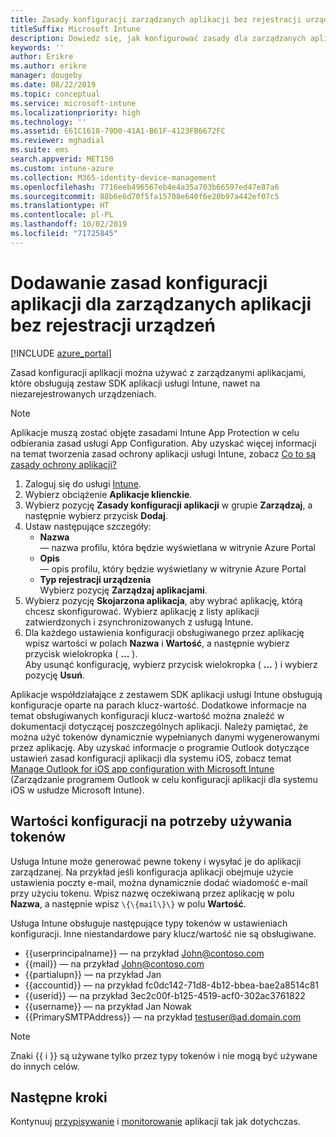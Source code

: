 ```yaml
---
title: Zasady konfiguracji zarządzanych aplikacji bez rejestracji urządzeń
titleSuffix: Microsoft Intune
description: Dowiedz się, jak konfigurować zasady dla zarządzanych aplikacji bez rejestracji urządzeń.
keywords: ''
author: Erikre
ms.author: erikre
manager: dougeby
ms.date: 08/22/2019
ms.topic: conceptual
ms.service: microsoft-intune
ms.localizationpriority: high
ms.technology: ''
ms.assetid: E61C1618-79D0-41A1-B61F-4123FB6672FC
ms.reviewer: mghadial
ms.suite: ems
search.appverid: MET150
ms.custom: intune-azure
ms.collection: M365-identity-device-management
ms.openlocfilehash: 7716eeb496567eb4e4a35a703b66597ed47e87a6
ms.sourcegitcommit: 88b6e6d70f5fa15708e640f6e20b97a442ef07c5
ms.translationtype: HT
ms.contentlocale: pl-PL
ms.lasthandoff: 10/02/2019
ms.locfileid: "71725845"
---
```

# <a name="add-app-configuration-policies-for-managed-apps-without-device-enrollment"></a>Dodawanie zasad konfiguracji aplikacji dla zarządzanych aplikacji bez rejestracji urządzeń

[!INCLUDE [azure_portal](../includes/azure_portal.md)]

Zasad konfiguracji aplikacji można używać z zarządzanymi aplikacjami, które obsługują zestaw SDK aplikacji usługi Intune, nawet na niezarejestrowanych urządzeniach. 

> [!NOTE]
> Aplikacje muszą zostać objęte zasadami Intune App Protection w celu odbierania zasad usługi App Configuration. Aby uzyskać więcej informacji na temat tworzenia zasad ochrony aplikacji usługi Intune, zobacz [Co to są zasady ochrony aplikacji?](app-protection-policy.md)

1. Zaloguj się do usługi [Intune](https://go.microsoft.com/fwlink/?linkid=2090973).
3. Wybierz obciążenie **Aplikacje klienckie**.
4. Wybierz pozycję **Zasady konfiguracji aplikacji** w grupie **Zarządzaj**, a następnie wybierz przycisk **Dodaj**.
5. Ustaw następujące szczegóły:
    - **Nazwa**  
      — nazwa profilu, która będzie wyświetlana w witrynie Azure Portal
    - **Opis**  
      — opis profilu, który będzie wyświetlany w witrynie Azure Portal
    - **Typ rejestracji urządzenia**  
      Wybierz pozycję **Zarządzaj aplikacjami**.
6. Wybierz pozycję **Skojarzona aplikacja**, aby wybrać aplikację, którą chcesz skonfigurować. Wybierz aplikację z listy aplikacji zatwierdzonych i zsynchronizowanych z usługą Intune.
7. Dla każdego ustawienia konfiguracji obsługiwanego przez aplikację wpisz wartości w polach **Nazwa** i **Wartość**, a następnie wybierz przycisk wielokropka ( **...** ).  
    Aby usunąć konfigurację, wybierz przycisk wielokropka ( **...** ) i wybierz pozycję **Usuń**.  
    
Aplikacje współdziałające z zestawem SDK aplikacji usługi Intune obsługują konfiguracje oparte na parach klucz-wartość. Dodatkowe informacje na temat obsługiwanych konfiguracji klucz-wartość można znaleźć w dokumentacji dotyczącej poszczególnych aplikacji. Należy pamiętać, że można użyć tokenów dynamicznie wypełnianych danymi wygenerowanymi przez aplikację. Aby uzyskać informacje o programie Outlook dotyczące ustawień zasad konfiguracji aplikacji dla systemu iOS, zobacz temat [Manage Outlook for iOS app configuration with Microsoft Intune](https://technet.microsoft.com/library/mt813789(v=exchg.150).aspx) (Zarządzanie programem Outlook w celu konfiguracji aplikacji dla systemu iOS w usłudze Microsoft Intune).

## <a name="configuration-values-for-using-tokens"></a>Wartości konfiguracji na potrzeby używania tokenów

Usługa Intune może generować pewne tokeny i wysyłać je do aplikacji zarządzanej. Na przykład jeśli konfiguracja aplikacji obejmuje użycie ustawienia poczty e-mail, można dynamicznie dodać wiadomość e-mail przy użyciu tokenu. Wpisz nazwę oczekiwaną przez aplikację w polu **Nazwa**, a następnie wpisz `\{\{mail\}\}` w polu **Wartość**.

Usługa Intune obsługuje następujące typy tokenów w ustawieniach konfiguracji. Inne niestandardowe pary klucz/wartość nie są obsługiwane.

- \{\{userprincipalname\}\} — na przykład John@contoso.com
- \{\{mail\}\} — na przykład John@contoso.com
- \{\{partialupn\}\} — na przykład Jan
- \{\{accountid\}\} — na przykład fc0dc142-71d8-4b12-bbea-bae2a8514c81
- \{\{userid\}\} — na przykład 3ec2c00f-b125-4519-acf0-302ac3761822
- \{\{username\}\} — na przykład Jan Nowak
- \{\{PrimarySMTPAddress\}\} — na przykład testuser@ad.domain.com


> [!Note]  
> Znaki \{\{ i \}\} są używane tylko przez typy tokenów i nie mogą być używane do innych celów.

## <a name="next-steps"></a>Następne kroki

Kontynuuj [przypisywanie](apps-deploy.md) i [monitorowanie](apps-monitor.md) aplikacji tak jak dotychczas.

